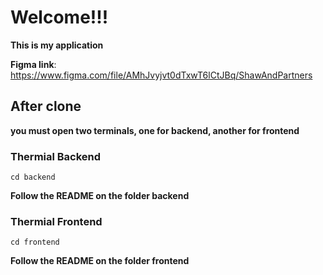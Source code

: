 # Welcome!!!

**This is my application**

**Figma link**: https://www.figma.com/file/AMhJvyjvt0dTxwT6lCtJBq/ShawAndPartners

## After clone

**you must open two terminals, one for backend, another for frontend**

### Thermial Backend

```
cd backend
```

**Follow the README on the folder backend**

### Thermial Frontend 

```
cd frontend
```

**Follow the README on the folder frontend**
